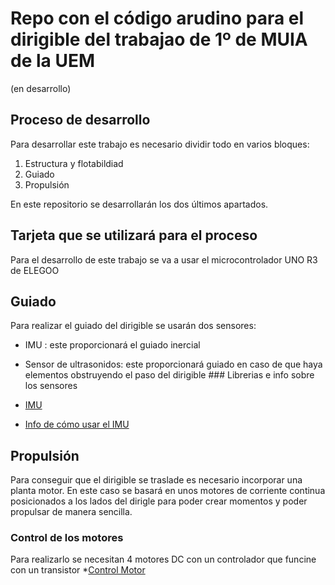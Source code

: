 # Repo con el código arudino para el dirigible del trabajao de 1º de MUIA de la UEM
(en desarrollo)
## Proceso de desarrollo 
Para desarrollar este trabajo es necesario dividir todo en varios bloques:
1. Estructura y flotabildiad
2. Guiado
3. Propulsión

En este repositorio se desarrollarán los dos últimos apartados.
## Tarjeta que se utilizará para el proceso
Para el desarrollo de este trabajo se va a usar el microcontrolador UNO R3 de ELEGOO

## Guiado  

Para realizar el guiado del dirigible se usarán dos sensores:
* IMU : este proporcionará el guiado inercial
* Sensor de ultrasonidos: este proporcionará guiado en caso de que haya elementos obstruyendo el paso del dirigible
### Librerias e info sobre los sensores

* [IMU](https://github.com/adafruit/Adafruit_BNO055)
* [Info de cómo usar el IMU](https://learn.adafruit.com/adafruit-bno055-absolute-orientation-sensor/arduino-code)

## Propulsión  

Para conseguir que el dirigible se traslade es necesario incorporar una planta motor. En este caso se basará en unos motores de corriente continua posicionados a los lados del dirigle para poder crear momentos y poder propulsar de manera sencilla.

### Control de los motores
Para realizarlo se necesitan 4 motores DC con un controlador que funcine con un transistor
*[Control Motor](https://www.tutorialspoint.com/arduino/arduino_dc_motor.htm)

